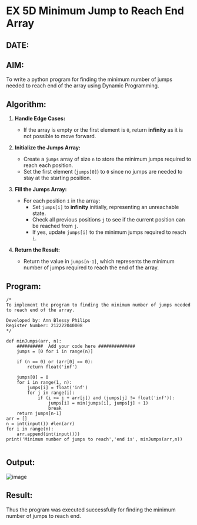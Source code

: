 # EX 5D Minimum Jump to Reach End Array
## DATE:
## AIM:
To write a python program for finding the minimum number of jumps needed to reach end of the array using Dynamic Programming.


## Algorithm:

1. **Handle Edge Cases:**  
   - If the array is empty or the first element is `0`, return **infinity** as it is not possible to move forward.  

2. **Initialize the Jumps Array:**  
   - Create a `jumps` array of size `n` to store the minimum jumps required to reach each position.  
   - Set the first element (`jumps[0]`) to `0` since no jumps are needed to stay at the starting position.  

3. **Fill the Jumps Array:**  
   - For each position `i` in the array:  
     - Set `jumps[i]` to **infinity** initially, representing an unreachable state.  
     - Check all previous positions `j` to see if the current position can be reached from `j`.  
     - If yes, update `jumps[i]` to the minimum jumps required to reach `i`.  

4. **Return the Result:**  
   - Return the value in `jumps[n-1]`, which represents the minimum number of jumps required to reach the end of the array.  

## Program:
```
/*
To implement the program to finding the minimum number of jumps needed to reach end of the array.

Developed by: Ann Blessy Philips
Register Number: 212222040008
*/

def minJumps(arr, n):
    ##########  Add your code here ##############
    jumps = [0 for i in range(n)]
 
    if (n == 0) or (arr[0] == 0):
        return float('inf')
 
    jumps[0] = 0
    for i in range(1, n):
        jumps[i] = float('inf')
        for j in range(i):
            if (i <= j + arr[j]) and (jumps[j] != float('inf')):
                jumps[i] = min(jumps[i], jumps[j] + 1)
                break
    return jumps[n-1]
arr = []
n = int(input()) #len(arr)
for i in range(n):
    arr.append(int(input()))
print('Minimum number of jumps to reach','end is', minJumps(arr,n))
 
```

## Output:

![image](https://github.com/user-attachments/assets/84a64306-2bd9-46f8-86a8-e0f83422a6f6)


## Result:
Thus the program was executed successfully for finding the minimum number of jumps to reach end.
